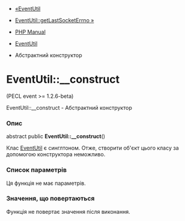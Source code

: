 - [«EventUtil](class.eventutil.md)
- [EventUtil::getLastSocketErrno »](eventutil.getlastsocketerrno.md)

- [PHP Manual](index.md)
- [EventUtil](class.eventutil.md)
- Абстрактний конструктор

# EventUtil::\_\_construct

(PECL event \>= 1.2.6-beta)

EventUtil::\_\_construct - Абстрактний конструктор

### Опис

abstract public **EventUtil::\_\_construct**()

Клас [EventUtil](class.eventutil.md) є синглтоном.
Отже, створити об'єкт цього класу за допомогою конструктора
неможливо.

### Список параметрів

Ця функція не має параметрів.

### Значення, що повертаються

Функція не повертає значення після виконання.
